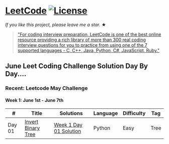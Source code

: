 # [LeetCode](https://leetcode.com/problemset/algorithms/) [![License](https://github.com/kr-viku/June_LeetCoding_Challenge/blob/master/LICENSE)](LICENSE.md) 

_If you like this project, please leave me a star._ &#9733;

> ["For coding interview preparation, LeetCode is one of the best online resource providing a rich library of more than 300 real coding interview questions for you to practice from using one of the 7 supported languages - C, C++, Java, Python, C#, JavaScript, Ruby."](https://www.quora.com/How-effective-is-Leetcode-for-preparing-for-technical-interviews)

## June Leet Coding Challenge Solution Day By Day....
### Recent: Leetcode May Challenge
#### Week 1: June 1st - June 7th 

|  #     |              Title            |          Solutions          |     Language     |     Difficulty    | Tag              
|------------|-------------------------------|-------------------------------|------------------|-------------------|---------------------
| Day 01 | [Invert Binary Tree](https://leetcode.com/explore/featured/card/june-leetcoding-challenge/539/week-1-june-1st-june-7th/3347/) | [ Week 1 Day 01 Solution ](https://github.com/kr-viku/June_LeetCoding_Challenge/blob/master/Week_1_Day_01.py) | Python | Easy | Tree 
